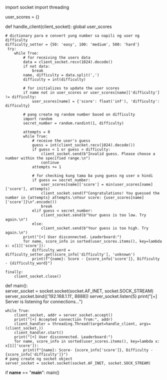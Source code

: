 import socket 
import threading

user_scores = {}

def handle_client(client_socket):
    global user_scores
    
    # dictionary para e convert yung number sa napili ng user ng difficulty
    difficulty_setter = {50: 'easy', 100: 'medium', 500: 'hard'}
     try:
        while True:
            # for receiving the users data
            data = client_socket.recv(1024).decode()
            if not data:
                break
            name, difficulty = data.split(',')
            difficulty = int(difficulty)
            
            # for initializes to update the user scores
            if name not in user_scores or user_scores[name]['difficulty'] != difficulty:
                user_scores[name] = {'score': float('inf'), 'difficulty': difficulty}
            
            # pang create ng random number based on difficulty
            import random
            secret_number = random.randint(1, difficulty)
            
            attempts = 0
            while True:
                # receive the user's guess
                guess = int(client_socket.recv(1024).decode())
                if guess < 1 or guess > difficulty:
                    client_socket.send(b"Invalid guess. Please choose a number within the specified range.\n")
                    continue
                attempts += 1
                
                # for checking kung tama ba yung guess ng user o hindi
                if guess == secret_number:
                    user_scores[name]['score'] = min(user_scores[name]['score'], attempts)
                    client_socket.send(f"Congratulations! You guessed the number in {attempts} attempts.\nYour score: {user_scores[name]['score']}\n".encode())
                    break
                elif guess < secret_number:
                    client_socket.send(b"Your guess is too low. Try again.\n")
                else:
                    client_socket.send(b"Your guess is too high. Try again.\n") 
            print("[+] User disconnected. Leaderboard:")
            for name, score_info in sorted(user_scores.items(), key=lambda x: x[1]['score']):
                difficulty_word = difficulty_setter.get(score_info['difficulty'], 'unknown')
                print(f"{name}: Score - {score_info['score']}, Difficulty - {difficulty_word}")
           
    finally:
        client_socket.close()
def main():  
    server_socket = socket.socket(socket.AF_INET, socket.SOCK_STREAM)
    server_socket.bind(('192.168.1.11', 8888))
    server_socket.listen(5)
    print("[+] Server is listening for connections...")
    
    while True:
        client_socket, addr = server_socket.accept()
        print("[+] Accepted connection from:", addr)
        client_handler = threading.Thread(target=handle_client, args=(client_socket,))
        client_handler.start()
        print("[+] User disconnected. Leaderboard:")
        for name, score_info in sorted(user_scores.items(), key=lambda x: x[1]['score']):
            print(f"{name}: Score- {score_info['score']}, Difficulty - {score_info['difficulty']}")
    # pang create ng socket object
    server_socket = socket.socket(socket.AF_INET, socket.SOCK_STREAM)
    
if __name__ == "__main__":
    main()
